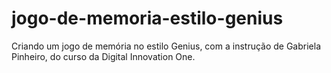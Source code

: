 # jogo-de-memoria-estilo-genius
Criando um jogo de memória no estilo Genius, com a instrução de Gabriela Pinheiro, do curso da Digital Innovation One.
